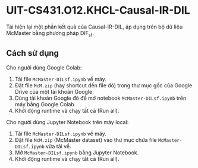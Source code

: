 # UIT-CS431.O12.KHCL-Causal-IR-DIL

Tái hiện lại một phần kết quả của Causal-IR-DIL, áp dụng trên bộ dữ liệu McMaster bằng phương pháp $\text{DIF}_{\text{sf}}$.

## Cách sử dụng

Cho người dùng Google Colab:

1. Tải file `McMaster-DILsf.ipynb` về máy.
1. Đặt file `McM.zip` (hay shortcut đến file đó) trong thư mục gốc của Google Drive của một tài khoản Google.
1. Dùng tài khoản Google đó để mở notebook `McMaster-DILsf.ipynb` trên máy bằng Google Colab.
1. Khởi động runtime và chạy tất cả (Run all).

Cho người dùng Jupyter Notebook trên máy local:

1. Tải file `McMaster-DILsf.ipynb` về máy.
1. Đặt file `McM.zip` (McMaster dataset) vào thư mục chứa file `McMaster-DILsf.ipynb` vừa tải về.
1. Mở `McMaster-DILsf.ipynb` bằng Jupyter Notebook.
1. Khởi động runtime và chạy tất cả (Run all).
